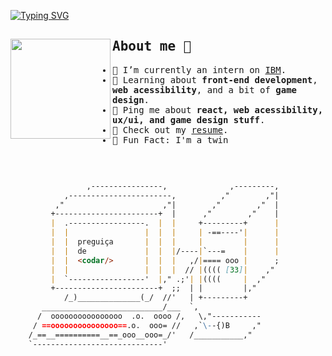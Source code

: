 [![Typing SVG](https://readme-typing-svg.herokuapp.com?color=C8D1D8&background=FFFFFF00&lines=Front-End+Developer;UX%2FUI+Enthusiast)](https://git.io/typing-svg)

<samp>
  <img width="160px" align="left" src="https://user-images.githubusercontent.com/78867705/163468239-c9ca2c8b-0bc5-4881-bd23-bcf6dac34b0b.gif" />

  <h2>About me 👋️</h2>
  <ul>
  <li>🔭 I’m currently an intern on <a href="https://www.ibm.com/">IBM</a>.</li>
  <li>🧐 Learning about <strong>front-end development</strong>, <strong>web acessibility</strong>, and a bit of <strong>game design</strong>.</li>
  <li>💬 Ping me about <strong>react, web acessibility, ux/ui, and game design stuff</strong>.</li>
  <li>📙 Check out my <a href="">resume</a>.</li>
  <li>🎉 Fun Fact: I'm a twin</li>
  </ul>
</samp>

<br/>

```md

                 ,----------------,              ,---------,
            ,-----------------------,          ,"        ,"|
          ,"                      ,"|        ,"        ,"  |
         +-----------------------+  |      ,"        ,"    |
         |  .-----------------.  |  |     +---------+      |
         |  |                 |  |  |     | -==----'|      |
         |  |  preguiça       |  |  |     |         |      |
         |  |  de             |  |  |/----|`---=    |      |
         |  |  <codar/>       |  |  |   ,/|==== ooo |      ;
         |  |                 |  |  |  // |(((( [33]|    ,"
         |  `-----------------'  |," .;'| |((((     |  ,"
         +-----------------------+  ;;  | |         |,"    
            /_)______________(_/  //'   | +---------+
       ___________________________/___  `,
      /  oooooooooooooooo  .o.  oooo /,   \,"-----------
     / ==ooooooooooooooo==.o.  ooo= //   ,`\--{)B     ,"
    /_==__==========__==_ooo__ooo=_/'   /___________,"
    `-----------------------------'
  ```
